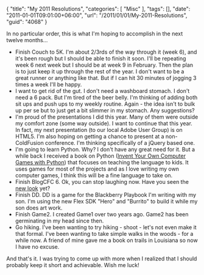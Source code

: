 {
	"title": "My 2011 Resolutions",
	"categories": [
		"Misc"
	],
	"tags": [],
	"date": "2011-01-01T09:01:00+06:00",
	"url": "/2011/01/01/My-2011-Resolutions",
	"guid": "4068"
}

In no particular order, this is what I'm hoping to accomplish in the next twelve months...

<ul>
<li>Finish Couch to 5K. I'm about 2/3rds of the way through it (week 6), and it's been rough but I should be able to finish it soon. I'll be repeating week 6 next week but I should be at week 9 in February. Then the plan is to just keep it up through the rest of the year. I don't want to be a great runner or anything like that. But if I can hit 30 minutes of jogging 3 times a week I'll be happy.
<li>I want to get rid of the gut. I don't need a washboard stomach. I don't need a 6 pack. But I'm tired of the beer belly. I'm thinking of adding both sit ups and push ups to my weekly routine. Again - the idea isn't to bulk up per se but to just get a bit slimmer in my stomach. Any suggestions?
<li>I'm proud of the presentations I did this year. Many of them were outside my comfort zone (some way outside). I want to continue that this year. In fact, my next presentation (to our local Adobe User Group) is on HTML5. I'm also hoping on getting a chance to present at a non-ColdFusion conference. I'm thinking specifically of a jQuery based one. 
<li>I'm going to learn Python. Why? I don't have any great need for it. But a while back I received a book on Python (<a href="http://www.amazon.com/Invent-Your-Computer-Games-Python/dp/0982106017/ref=sr_1_1?ie=UTF8&s=books&qid=1293893009&sr=8-1">Invent Your Own Computer Games with Python</a>) that focuses on teaching the language to kids. It uses games for most of the projects and as I love writing my own computer games, I think this will be a fine language to take on. 
<li>Finish BlogCFC 6. Ok, you can stop laughing now. Have you seen the <a href="http://news.blogcfc.com">new look</a> yet?
<li>Finish DD. DD is a game for the Blackberry Playbook I'm writing with my son. I'm using the new Flex SDK "Hero" and "Burrito" to build it while my son does art work. 
<li>Finish Game2. I created Game1 over two years ago. Game2 has been germinating in my head since then. 
<li>Go hiking. I've been wanting to try hiking - shoot - let's not even make it that formal. I've been wanting to take simple walks in the woods - for a while now. A friend of mine gave me a book on trails in Louisiana so now I have no excuse.
</ul>

And that's it. I was trying to come up with more when I realized that I should probably keep it short and achievable. Wish me luck!